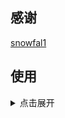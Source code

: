 ## 感谢
[snowfal1](https://github.com/snowfal1/CloudflareCDNFission)

## 使用
<details>
  <summary>点击展开</summary>
  
- 在 `Fission_ip.txt` 中填入至少一个反代IP
  
- Settings: `Actions` --> `General` --> `Read and write permissions`，保存
  
- Actions：`All workflows` --> `Run CloudflareCDN` --> `Run workflow`，等待运行完成
  
- `Fission_domain.txt`文件：自动生成的域名
  
- `Fission_ip2cc.txt`文件：自动生成的IP，可以作为cm节点脚本的ADDAPI使用，raw地址前加`https://github.yutian81.top/`
  
  - 示例：`https://github.yutian81.top/yutian81/CFCDN-Auto/main/Fission_ip2cc.txt`
    
- \.github\workflows\run.yml文件中可以设置自动运行：`# schedule`和`# - cron: '0 0 * * 3'`去掉`#`号，修改计划

</details>
